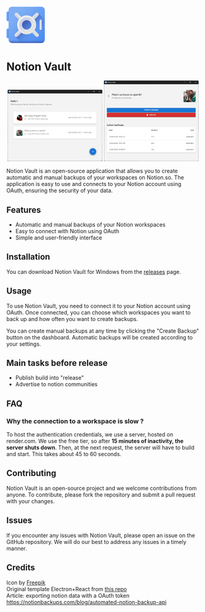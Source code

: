 <img src="apps/electron/assets/icon.png" height="100" />

# Notion Vault

<p align="middle" height="400">
<img src="readme_assets/app_home.png" width="49%" />
<img src="readme_assets/app_details_sch.png"  width="49%" />
</p>

Notion Vault is an open-source application that allows you to create automatic and manual backups of your workspaces on Notion.so. The application is easy to use and connects to your Notion account using OAuth, ensuring the security of your data.

## Features

- Automatic and manual backups of your Notion workspaces
- Easy to connect with Notion using OAuth
- Simple and user-friendly interface

## Installation
You can download Notion Vault for Windows from the [releases](https://github.com/Theo-Farnole/notion-vault/releases) page. 

## Usage
To use Notion Vault, you need to connect it to your Notion account using OAuth. Once connected, you can choose which workspaces you want to back up and how often you want to create backups.

You can create manual backups at any time by clicking the "Create Backup" button on the dashboard. Automatic backups will be created according to your settings.

## Main tasks before release
- Publish build into "release"
- Advertise to notion communities

## FAQ
### Why the connection to a workspace is slow ?

To host the authentication credentials, we use a server, hosted on render.com. We use the free tier, so after **15 minutes of inactivity, the server shuts down**. Then, at the next request, the server will have to build and start. This takes about 45 to 60 seconds.


## Contributing
Notion Vault is an open-source project and we welcome contributions from anyone. To contribute, please fork the repository and submit a pull request with your changes.

## Issues
If you encounter any issues with Notion Vault, please open an issue on the GitHub repository. We will do our best to address any issues in a timely manner.

## Credits 
Icon by [Freepik](https://www.flaticon.com/free-icons/vault)  
Original template Electron+React from [this repo](https://github.com/yhirose/react-typescript-electron-sample-with-create-react-app-and-electron-builder)  
Article: exporting notion data with a OAuth token https://notionbackups.com/blog/automated-notion-backup-api
